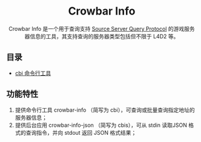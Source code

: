 <div align="center">
<h1>Crowbar Info</h1>
</div>

<div align="center">
Crowbar Info 是一个用于查询支持 <a href="https://developer.valvesoftware.com/wiki/Server_queries">Source Server Query Protocol</a> 的游戏服务器信息的工具，其支持查询的服务器类型包括但不限于 L4D2 等。
</div>

## 目录

+ [cbi 命令行工具](./cbi/)

## 功能特性

1. 提供命令行工具 crowbar-info （简写为 cbi），可查询或批量查询指定地址的服务器信息；
2. 提供后台应用 crowbar-info-json （简写为 cbis），可从 stdin 读取JSON 格式的查询指令，并向 stdout 返回 JSON 格式结果；
